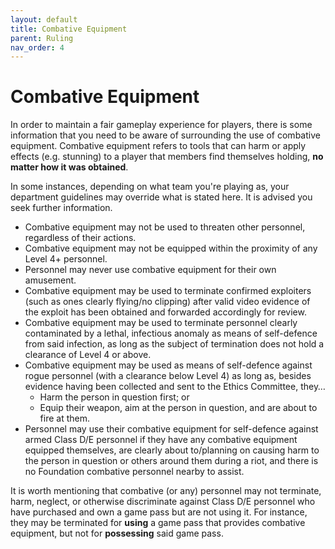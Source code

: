 ```yaml
---
layout: default
title: Combative Equipment
parent: Ruling
nav_order: 4
---
```


# Combative Equipment
In order to maintain a fair gameplay experience for players, there is some information that you need to be aware of surrounding the use of combative equipment. Combative equipment refers to tools that can harm or apply effects (e.g. stunning) to a player that members find themselves holding, **no matter how it was obtained**.

In some instances, depending on what team you're playing as, your department guidelines may override what is stated here. It is advised you seek further information.

- Combative equipment may not be used to threaten other personnel, regardless of their actions.
- Combative equipment may not be equipped within the proximity of any Level 4+ personnel.
- Personnel may never use combative equipment for their own amusement.
- Combative equipment may be used to terminate confirmed exploiters (such as ones clearly flying/no clipping) after valid video evidence of the exploit has been obtained and forwarded accordingly for review.
- Combative equipment may be used to terminate personnel clearly contaminated by a lethal, infectious anomaly as means of self-defence from said infection, as long as the subject of termination does not hold a clearance of Level 4 or above.
- Combative equipment may be used as means of self-defence against rogue personnel (with a clearance below Level 4) as long as, besides evidence having been collected and sent to the Ethics Committee, they…
    - Harm the person in question first; or
    - Equip their weapon, aim at the person in question, and are about to fire at them.
- Personnel may use their combative equipment for self-defence against armed Class D/E personnel if they have any combative equipment equipped themselves, are clearly about to/planning on causing harm to the person in question or others around them during a riot, and there is no Foundation combative personnel nearby to assist.

It is worth mentioning that combative (or any) personnel may not terminate, harm, neglect, or otherwise discriminate against Class D/E personnel who have purchased and own a game pass but are not using it. For instance, they may be terminated for **using** a game pass that provides combative equipment, but not for **possessing** said game pass.